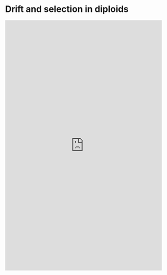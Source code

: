 # Drift and selection in diploids

<iframe width="100%" height="805" frameborder="0"
  src="https://observablehq.com/embed/@molpopgen/genetic-drift-and-selection-in-a-diploid-population?cells=traj_plot%2Cviewof+N%2Cviewof+num_generations%2Cviewof+wAA%2Cviewof+num_copies%2Cviewof+wAa%2Cviewof+waa%2Cviewof+num_replicates"></iframe>

